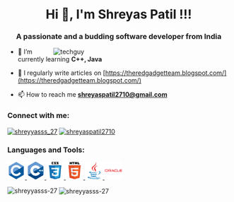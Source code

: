 <h1 align="center">Hi 👋, I'm Shreyas Patil !!!</h1>
<h3 align="center">A passionate and a budding software developer from India</h3>

<img align="right" alt="techguy" width="400" src="https://miro.medium.com/max/1272/1*ZSVmWGcc1weENb0ShawWxw.gif">

- 🌱 I’m currently learning **C++, Java**

- 📝 I regularly write articles on [https://theredgadgetteam.blogspot.com/](https://theredgadgetteam.blogspot.com/)

- 📫 How to reach me **shreyaspatil2710@gmail.com**

<h3 align="left">Connect with me:</h3>
<p align="left">
<a href="https://instagram.com/shreyyasss_27" target="blank"><img align="center" src="https://raw.githubusercontent.com/rahuldkjain/github-profile-readme-generator/master/src/images/icons/Social/instagram.svg" alt="shreyyasss_27" height="30" width="40" /></a>
<a href="https://www.leetcode.com/shreyaspatil2710" target="blank"><img align="center" src="https://raw.githubusercontent.com/rahuldkjain/github-profile-readme-generator/master/src/images/icons/Social/leet-code.svg" alt="shreyaspatil2710" height="30" width="40" /></a>
</p>

<h3 align="left">Languages and Tools:</h3>
<p align="left"> <a href="https://www.cprogramming.com/" target="_blank" rel="noreferrer"> <img src="https://raw.githubusercontent.com/devicons/devicon/master/icons/c/c-original.svg" alt="c" width="40" height="40"/> </a> <a href="https://www.w3schools.com/cpp/" target="_blank" rel="noreferrer"> <img src="https://raw.githubusercontent.com/devicons/devicon/master/icons/cplusplus/cplusplus-original.svg" alt="cplusplus" width="40" height="40"/> </a> <a href="https://www.w3schools.com/css/" target="_blank" rel="noreferrer"> <img src="https://raw.githubusercontent.com/devicons/devicon/master/icons/css3/css3-original-wordmark.svg" alt="css3" width="40" height="40"/> </a> <a href="https://www.w3.org/html/" target="_blank" rel="noreferrer"> <img src="https://raw.githubusercontent.com/devicons/devicon/master/icons/html5/html5-original-wordmark.svg" alt="html5" width="40" height="40"/> </a> <a href="https://www.java.com" target="_blank" rel="noreferrer"> <img src="https://raw.githubusercontent.com/devicons/devicon/master/icons/java/java-original.svg" alt="java" width="40" height="40"/> </a> <a href="https://www.oracle.com/" target="_blank" rel="noreferrer"> <img src="https://raw.githubusercontent.com/devicons/devicon/master/icons/oracle/oracle-original.svg" alt="oracle" width="40" height="40"/> </a> </p>

<p><img align="left" src="https://github-readme-stats.vercel.app/api/top-langs?username=shreyyasss-27&show_icons=true&locale=en&layout=compact" alt="shreyyasss-27" /></p>

<p>&nbsp;<img align="center" src="https://github-readme-stats.vercel.app/api?username=shreyyasss-27&show_icons=true&locale=en" alt="shreyyasss-27" /></p>
